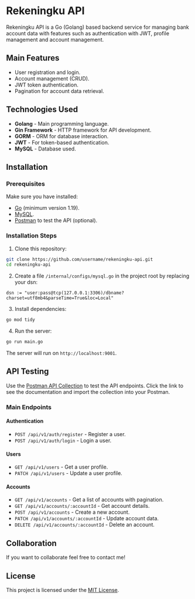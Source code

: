 # Rekeningku API

Rekeningku API is a Go (Golang) based backend service for managing bank account data with features such as authentication with JWT, profile management and account management.

## Main Features

- User registration and login.
- Account management (CRUD).
- JWT token authentication.
- Pagination for account data retrieval.

## Technologies Used

- **Golang** - Main programming language.
- **Gin Framework** - HTTP framework for API development.
- **GORM** - ORM for database interaction.
- **JWT** - For token-based authentication.
- **MySQL** - Database used.

## Installation

### Prerequisites

Make sure you have installed:

- [Go](https://go.dev/) (minimum version 1.19).
- [MySQL](https://www.mysql.com/).
- [Postman](https://www.postman.com/) to test the API (optional).

### Installation Steps

1. Clone this repository:

```bash
git clone https://github.com/username/rekeningku-api.git
cd rekeningku-api
```

2. Create a file `/internal/configs/mysql.go` in the project root by replacing your dsn:

```env
dsn := "user:pass@tcp(127.0.0.1:3306)/dbname?charset=utf8mb4&parseTime=True&loc=Local"
```

3. Install dependencies:

```bash
go mod tidy
```

4. Run the server:

```bash
go run main.go
```

The server will run on `http://localhost:9001`.

## API Testing

Use the [Postman API Collection](https://documenter.getpostman.com/view/7362955/2sAYBbf9eZ) to test the API endpoints. Click the link to see the documentation and import the collection into your Postman.

### Main Endpoints

#### Authentication
- `POST /api/v1/auth/register` - Register a user.
- `POST /api/v1/auth/login` - Login a user.

#### Users
- `GET /api/v1/users` - Get a user profile.
- `PATCH /api/v1/users` - Update a user profile.

#### Accounts
- `GET /api/v1/accounts` - Get a list of accounts with pagination.
- `GET /api/v1/accounts/:accountId` - Get account details.
- `POST /api/v1/accounts` - Create a new account.
- `PATCH /api/v1/accounts/:accountId` - Update account data.
- `DELETE /api/v1/accounts/:accountId` - Delete an account.

## Collaboration

If you want to collaborate feel free to contact me!

## License

This project is licensed under the [MIT License](LICENSE).
